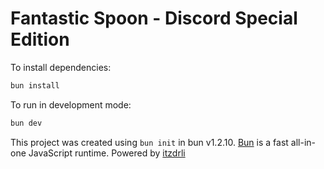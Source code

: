 # Fantastic Spoon - Discord Special Edition

To install dependencies:

```bash
bun install
```

To run in development mode:

```bash
bun dev
```

This project was created using `bun init` in bun v1.2.10. [Bun](https://bun.sh) is a fast all-in-one JavaScript runtime.
Powered by [itzdrli](https://git.itzdrli.cc/itzdrli)

